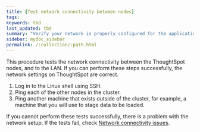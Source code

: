 ```yaml
---
title: [Test network connectivity between nodes]
tags: 
keywords: tbd
last_updated: tbd
summary: "Verify your network is properly configured for the application."
sidebar: mydoc_sidebar
permalink: /:collection/:path.html
---
```

This procedure tests the network connectivity between the ThoughtSpot nodes, and to the LAN. If you can perform these steps successfully, the network settings on ThoughtSpot are correct.

1. Log in to the Linux shell using SSH.
2. Ping each of the other nodes in the cluster.
3. Ping another machine that exists outside of the cluster, for example, a machine that you will use to stage data to be loaded.

If you cannot perform these tests successfully, there is a problem with the network setup. If the tests fail, check [Network connectivity issues](../troubleshooting/check_connectivity.html#).
